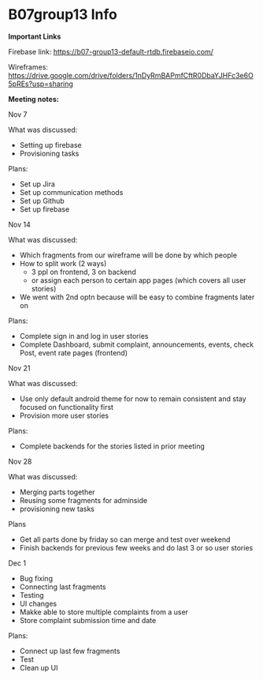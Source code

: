 # B07group13 Info

**Important Links**

Firebase link:
https://b07-group13-default-rtdb.firebaseio.com/

Wireframes:
https://drive.google.com/drive/folders/1nDyRmBAPmfCftR0DbaYJHFc3e6O5pREs?usp=sharing


**Meeting notes:**

Nov 7

What was discussed:
- Setting up firebase
- Provisioning tasks

Plans:
- Set up Jira
- Set up communication methods
- Set up Github
- Set up firebase


Nov 14

What was discussed:

- Which fragments from our wireframe will be done by which people
- How to split work (2 ways)
  - 3 ppl on frontend, 3 on backend
  - or assign each person to certain app pages (which covers all user stories)
- We went with 2nd optn because will be easy to combine fragments later on

Plans:

- Complete sign in and log in user stories
- Complete Dashboard, submit complaint, announcements, events, check Post, event rate pages (frontend)


Nov 21

What was discussed:

- Use only default android theme for now to remain consistent and stay focused on functionality first
- Provision more user stories

Plans:

- Complete backends for the stories listed in prior meeting


Nov 28

What was discussed:

- Merging parts together
- Reusing some fragments for adminside
- provisioning new tasks

Plans

- Get all parts done by friday so can merge and test over weekend
- Finish backends for previous few weeks and do last 3 or so user stories

Dec 1
- Bug fixing
- Connecting last fragments
- Testing
- UI changes
- Makke able to store multiple complaints from a user
- Store complaint submission time and date

Plans:
- Connect up last few fragments
- Test
- Clean up UI

